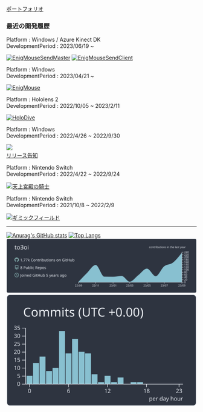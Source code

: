 [ポートフォリオ](https://to3oi.github.io/)


### 最近の開発履歴
Platform : Windows / Azure Kinect DK<br>
DevelopmentPeriod : 2023/06/19 ~ 

[![EnigMouseSendMaster](https://github-readme-stats.vercel.app/api/pin/?username=to3oi&repo=EnigMouseSendMaster)](https://github.com/to3oi/EnigMouseSendMaster)
[![EnigMouseSendClient](https://github-readme-stats.vercel.app/api/pin/?username=to3oi&repo=EnigMouseSendClient)](https://github.com/to3oi/EnigMouseSendClient)

Platform : Windows <br>
DevelopmentPeriod : 2023/04/21 ~ 

[![EnigMouse](https://github-readme-stats.vercel.app/api/pin/?username=to3oi&repo=EnigMouse_Public)](https://github.com/to3oi/EnigMouse_Public)

Platform : Hololens 2<br>
DevelopmentPeriod : 2022/10/05 ~ 2023/2/11

[![HoloDive](https://github-readme-stats.vercel.app/api/pin/?username=to3oi&repo=HoloDive-Hololens-Repository-Public)](https://github.com/to3oi/HoloDive-Hololens-Repository-Public)

Platform : Windows<br>
DevelopmentPeriod : 2022/4/26 ~ 2022/9/30

<a href="https://booth.pm/ja/items/4153219"><img src="https://asset.booth.pm/static-images/banner/200x40_01.png"></a><br>
[リリース告知](https://twitter.com/springpan_jp/status/1575848009979396096?s=20&t=6pI7tqURuISYVAC9QKGDPQ)

Platform : Nintendo Switch<br>
DevelopmentPeriod : 2022/4/22 ~ 2022/9/24

[![天上宮殿の騎士](https://github-readme-stats.vercel.app/api/pin/?username=letconst&repo=knight-of-heavenly-palace-public)](https://github.com/letconst/knight-of-heavenly-palace-public)

Platform : Nintendo Switch<br>
DevelopmentPeriod : 2021/10/8 ~ 2022/2/9

[![ギミックフィールド](https://github-readme-stats.vercel.app/api/pin/?username=letconst&repo=gimmick-field-public)](https://github.com/letconst/gimmick-field-public)


---
[![Anurag's GitHub stats](https://github-readme-stats.vercel.app/api?username=to3oi&theme=nord )](https://github.com/anuraghazra/github-readme-stats)
[![Top Langs](https://github-readme-stats.vercel.app/api/top-langs/?username=to3oi&layout=compact&theme=nord )](https://github.com/anuraghazra/github-readme-stats)
[![](https://raw.githubusercontent.com/to3oi/to3oi/main/profile-summary-card-output/nord_dark/0-profile-details.svg)](https://github.com/vn7n24fzkq/github-profile-summary-cards)[![](https://raw.githubusercontent.com/to3oi/to3oi/main/profile-summary-card-output/nord_dark/4-productive-time.svg)](https://github.com/vn7n24fzkq/github-profile-summary-cards)
